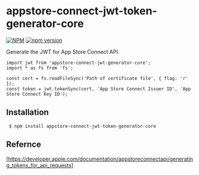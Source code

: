 # appstore-connect-jwt-token-generator-core

[![NPM](https://nodei.co/npm/appstore-connect-jwt-generator-core.png)](https://nodei.co/npm/appstore-connect-jwt-generator-core/)
[![npm version](https://badge.fury.io/js/appstore-connect-jwt-generator-core.svg)](https://badge.fury.io/js/appstore-connect-jwt-generator-core)

Generate the JWT for App Store Connect API.

```
import jwt from 'appstore-connect-jwt-generator-core';
import * as fs from 'fs';

const cert = fs.readFileSync('Path of certificate file', { flag: 'r' });
const token = jwt.tokenSync(cert, 'App Store Connect Issuer ID', 'App Store Connect Key ID');
```

## Installation

     $ npm install appstore-connect-jwt-token-generator-core


## Refernce

[https://developer.apple.com/documentation/appstoreconnectapi/generating_tokens_for_api_requests]
